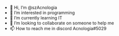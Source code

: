 - 👋 Hi, I’m @szAcnologia
- 👀 I’m interested in programming
- 🌱 I’m currently learning IT
- 💞️ I’m looking to collaborate on someone to help me
- 📫 How to reach me in discord Acnologia#5029

<!---
szAcnologia/szAcnologia is a ✨ special ✨ repository because its `README.md` (this file) appears on your GitHub profile.
You can click the Preview link to take a look at your changes.
--->
